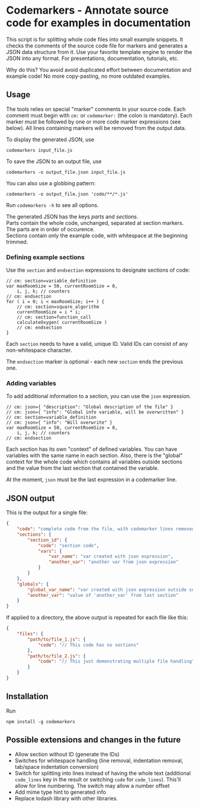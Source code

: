 # Codemarkers - Annotate source code for examples in documentation

This script is for splitting whole code files into small example snippets. It checks the comments of the source code file for markers and generates a JSON data structure from it. Use your favorite template engine to render the JSON into any format. For presentations, documentation, tutorials, etc.

Why do this? You avoid avoid duplicated effort between documentation and example code! No more copy-pasting, no more outdated examples.

## Usage
The tools relies on special "marker" comments in your source code. Each comment must begin with `cm:` or `codemarker:` (the colon is mandatory). Each marker must be followed by one or more code marker expressions (see below). All lines containing markers will be removed from the output data.

To display the generated JSON, use

    codemarkers input_file.js

To save the JSON to an output file, use

    codemarkers -o output_file.json input_file.js

You can also use a globbing pattern:

```
codemarkers -o output_file.json 'code/**/*.js'
```

Run `codemarkers -h` to see all options.

The generated JSON has the keys *parts* and *sections*.  
Parts contain the whole code, unchanged, separated at section markers. The parts are in order of occurence.  
Sections contain only the example code, with whitespace at the beginning trimmed.

### Defining example sections
Use the `section` and `endsection` expressions to designate sections of code:

    // cm: section=variable_definition
    var maxRoomSize = 50, currentRoomSize = 0,
        i, j, k; // counters
    // cm: endsection
    for ( i = 0; i < maxRoomSize; i++ ) {
        // cm: section=square_algorithm
        currentRoomSize = i * i;
        // cm: section=function_call
        calculateOxygen( currentRoomSize )
        // cm: endsection
    }

Each `section` needs to have a valid, unique ID. Valid IDs can consist of any non-whitespace character.

The `endsection` marker is optional - each new `section` ends the previous one.

### Adding variables
To add additional information to a section, you can use the `json` expression.

    // cm: json={ "description": "Global description of the file" }
    // cm: json={ "info": "Global info variable, will be overwritten" }
    // cm: section=variable_definition
    // cm: json={ "info": "Will overwrite" }
    var maxRoomSize = 50, currentRoomSize = 0,
        i, j, k; // counters
    // cm: endsection

Each section has its own "context" of defined variables. You can have variables with the same name in each section. Also, there is the "global" context for the whole code which contains all variables outside sections and the value from the last section that contained the variable.

At the moment, `json` must be the last expression in a codemarker line.

## JSON output

This is the output for a single file:

```JSON
{
    "code": "complete code from the file, with codemarker lines removed",
    "sections": {
        "section_id": {
            "code": "section code",
            "vars": {
                "var_name": "var created with json expression",
                "another_var": "another var from json expression"
            }
        }
    },
    "globals": {
        "global_var_name": "var created with json expression outside section",
        "another_var": "value of 'another_var' from last section"
    }
}
```

If applied to a directory, the above output is repeated for each file like this:

```JSON
{
    "files": {
        "path/to/file_1.js": {
            "code": "// This code has no sections"
        },
        "path/to/file_2.js": {
            "code": "// This just demonstrating multiple file handling"
        }
    }
}
```

## Installation
Run

    npm install -g codemarkers

## Possible extensions and changes in the future
* Allow section without ID (generate the IDs)
* Switches for whitespace handling (line removal, indentation removal, tab/space indentation conversion)
* Switch for splitting into lines instead of having the whole text (additional `code_lines` key in the result or switching `code` for `code_lines`). This'll allow for line numbering. The switch may allow a number offset
* Add mime type hint to generated info
* Replace lodash library with other libraries.
